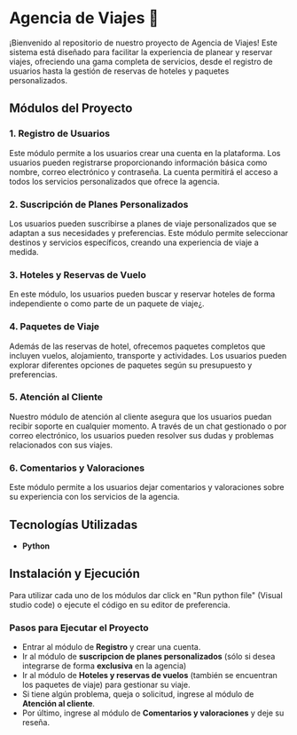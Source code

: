 <h1>Agencia de Viajes 🛫</h1>

¡Bienvenido al repositorio de nuestro proyecto de Agencia de Viajes! Este sistema está diseñado para facilitar la experiencia de planear y reservar viajes, ofreciendo una gama completa de servicios, desde el registro de usuarios hasta la gestión de reservas de hoteles y paquetes personalizados.

## Módulos del Proyecto

### 1. Registro de Usuarios
Este módulo permite a los usuarios crear una cuenta en la plataforma. Los usuarios pueden registrarse proporcionando información básica como nombre, correo electrónico y contraseña. La cuenta permitirá el acceso a todos los servicios personalizados que ofrece la agencia.

### 2. Suscripción de Planes Personalizados
Los usuarios pueden suscribirse a planes de viaje personalizados que se adaptan a sus necesidades y preferencias. Este módulo permite seleccionar destinos y servicios específicos, creando una experiencia de viaje a medida.

### 3. Hoteles y Reservas de Vuelo
En este módulo, los usuarios pueden buscar y reservar hoteles de forma independiente o como parte de un paquete de viaje¿.

### 4. Paquetes de Viaje
Además de las reservas de hotel, ofrecemos paquetes completos que incluyen vuelos, alojamiento, transporte y actividades. Los usuarios pueden explorar diferentes opciones de paquetes según su presupuesto y preferencias.

### 5. Atención al Cliente
Nuestro módulo de atención al cliente asegura que los usuarios puedan recibir soporte en cualquier momento. A través de un chat gestionado o por correo electrónico, los usuarios pueden resolver sus dudas y problemas relacionados con sus viajes.

### 6. Comentarios y Valoraciones
Este módulo permite a los usuarios dejar comentarios y valoraciones sobre su experiencia con los servicios de la agencia.

## Tecnologías Utilizadas
- **Python** 

## Instalación y Ejecución
Para utilizar cada uno de los módulos dar click en "Run python file" (Visual studio code) o ejecute el código en su editor de preferencia.

### Pasos para Ejecutar el Proyecto
- Entrar al módulo de **Registro** y crear una cuenta.
- Ir al módulo de **suscripcion de planes personalizados** (sólo si desea integrarse de forma **exclusiva** en la agencia)
- Ir al módulo de **Hoteles y reservas de vuelos** (también se encuentran los paquetes de viaje) para gestionar su viaje.
- Si tiene algún problema, queja o solicitud, ingrese al módulo de **Atención al cliente**.
- Por último, ingrese al módulo de **Comentarios y valoraciones** y deje su reseña.

